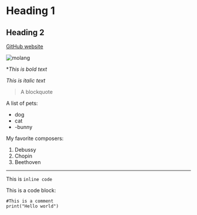 # Heading 1

## Heading 2

[GitHub website](github.com)

![molang](https://static.wikia.nocookie.net/poohadventures/images/8/85/Molang.png/revision/latest/scale-to-width-down/362?cb=20220110033157)

**This is bold text*

*This is italic text*

> A blockquote

A list of pets:
- dog
- cat
- -bunny

My favorite composers:
1. Debussy
2. Chopin
3. Beethoven

***

This is `inline code`

This is a code block:
``` 
#This is a comment
print("Hello world")
```
